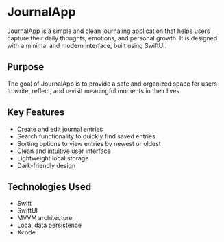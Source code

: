 # JournalApp

JournalApp is a simple and clean journaling application that helps users capture their daily thoughts, emotions, and personal growth. It is designed with a minimal and modern interface, built using SwiftUI.

## Purpose

The goal of JournalApp is to provide a safe and organized space for users to write, reflect, and revisit meaningful moments in their lives.

## Key Features

- Create and edit journal entries
- Search functionality to quickly find saved entries
- Sorting options to view entries by newest or oldest
- Clean and intuitive user interface
- Lightweight local storage
- Dark-friendly design

## Technologies Used

- Swift
- SwiftUI
- MVVM architecture
- Local data persistence
- Xcode

